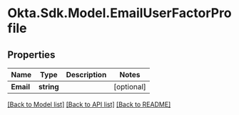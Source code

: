 # Okta.Sdk.Model.EmailUserFactorProfile

## Properties

Name | Type | Description | Notes
------------ | ------------- | ------------- | -------------
**Email** | **string** |  | [optional] 

[[Back to Model list]](../README.md#documentation-for-models) [[Back to API list]](../README.md#documentation-for-api-endpoints) [[Back to README]](../README.md)

